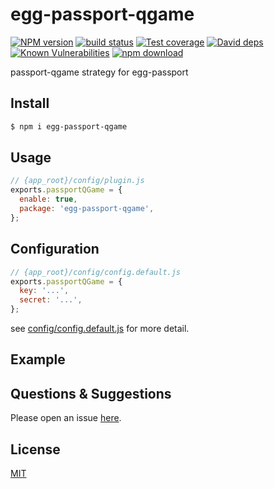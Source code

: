 # egg-passport-qgame

[![NPM version][npm-image]][npm-url]
[![build status][travis-image]][travis-url]
[![Test coverage][codecov-image]][codecov-url]
[![David deps][david-image]][david-url]
[![Known Vulnerabilities][snyk-image]][snyk-url]
[![npm download][download-image]][download-url]

[npm-image]: https://img.shields.io/npm/v/egg-passport-qgame.svg?style=flat-square
[npm-url]: https://npmjs.org/package/egg-passport-qgame
[travis-image]: https://img.shields.io/travis/foxling/egg-passport-qgame.svg?style=flat-square
[travis-url]: https://travis-ci.org/foxling/egg-passport-qgame
[codecov-image]: https://img.shields.io/codecov/c/github/foxling/egg-passport-qgame.svg?style=flat-square
[codecov-url]: https://codecov.io/github/foxling/egg-passport-qgame?branch=master
[david-image]: https://img.shields.io/david/foxling/egg-passport-qgame.svg?style=flat-square
[david-url]: https://david-dm.org/foxling/egg-passport-qgame
[snyk-image]: https://snyk.io/test/npm/egg-passport-qgame/badge.svg?style=flat-square
[snyk-url]: https://snyk.io/test/npm/egg-passport-qgame
[download-image]: https://img.shields.io/npm/dm/egg-passport-qgame.svg?style=flat-square
[download-url]: https://npmjs.org/package/egg-passport-qgame

passport-qgame strategy for egg-passport

## Install

```bash
$ npm i egg-passport-qgame
```

## Usage

```js
// {app_root}/config/plugin.js
exports.passportQGame = {
  enable: true,
  package: 'egg-passport-qgame',
};
```

## Configuration

```js
// {app_root}/config/config.default.js
exports.passportQGame = {
  key: '...',
  secret: '...',
};
```

see [config/config.default.js](config/config.default.js) for more detail.

## Example

<!-- example here -->

## Questions & Suggestions

Please open an issue [here](https://github.com/foxling/egg-passport-qgame/issues).

## License

[MIT](LICENSE)
